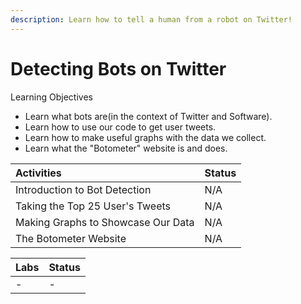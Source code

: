 ```yaml
---
description: Learn how to tell a human from a robot on Twitter!
---
```


# Detecting Bots on Twitter

Learning Objectives

* Learn what bots are\(in the context of Twitter and Software\).
* Learn how to use our code to get user tweets.
* Learn how to make useful graphs with the data we collect.
* Learn what the "Botometer" website is and does.



| Activities | Status |
| :--- | :--- |
| Introduction to Bot Detection | N/A |
| Taking the Top 25 User's Tweets | N/A |
| Making Graphs to Showcase Our Data | N/A |
| The Botometer Website | N/A |

| Labs | Status |
| :--- | :--- |
| - | - |



